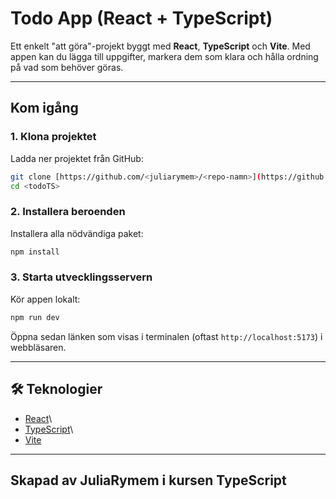 # Todo App (React + TypeScript)

Ett enkelt "att göra"-projekt byggt med **React**, **TypeScript** och
**Vite**.
Med appen kan du lägga till uppgifter, markera dem som klara och hålla
ordning på vad som behöver göras.

---

## Kom igång

### 1. Klona projektet

Ladda ner projektet från GitHub:

```bash
git clone [https://github.com/<juliarymem>/<repo-namn>](https://github.com/JuliaRymem/todoTS).git
cd <todoTS>
```
### 2. Installera beroenden

Installera alla nödvändiga paket:

```bash
npm install
```

### 3. Starta utvecklingsservern

Kör appen lokalt:

```bash
npm run dev
```

Öppna sedan länken som visas i terminalen (oftast
`http://localhost:5173`) i webbläsaren.

---

## 🛠 Teknologier

- [React](https://react.dev/)\
- [TypeScript](https://www.typescriptlang.org/)\
- [Vite](https://vitejs.dev/)

---

## Skapad av JuliaRymem i kursen TypeScript

